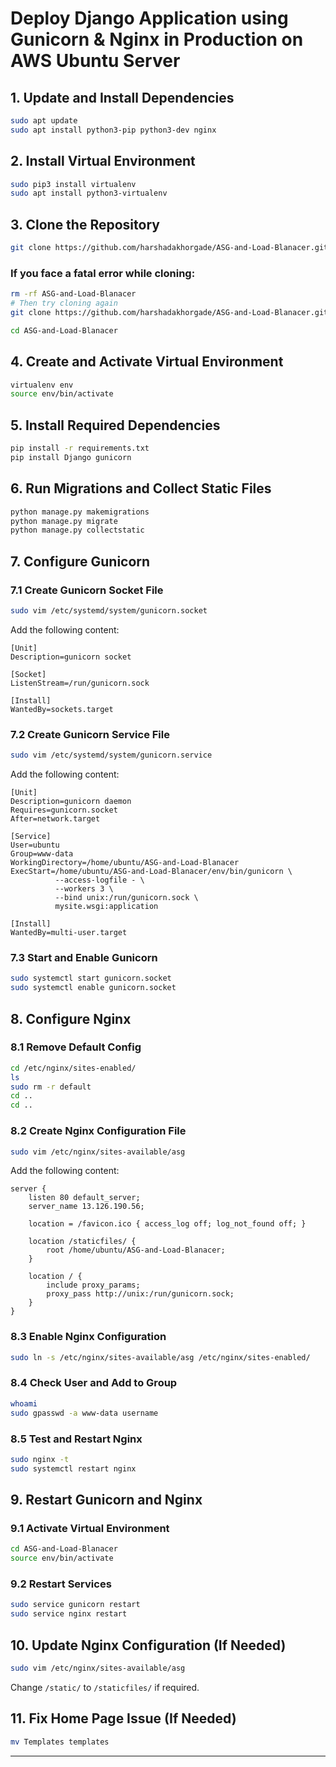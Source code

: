

# Deploy Django Application using Gunicorn & Nginx in Production on AWS Ubuntu Server  

## **1. Update and Install Dependencies**  
```bash
sudo apt update
sudo apt install python3-pip python3-dev nginx
```

## **2. Install Virtual Environment**  
```bash
sudo pip3 install virtualenv    
sudo apt install python3-virtualenv
```

## **3. Clone the Repository**  
```bash
git clone https://github.com/harshadakhorgade/ASG-and-Load-Blanacer.git
```
### If you face a fatal error while cloning:
```bash
rm -rf ASG-and-Load-Blanacer  
# Then try cloning again
git clone https://github.com/harshadakhorgade/ASG-and-Load-Blanacer.git
```

```bash
cd ASG-and-Load-Blanacer
```

## **4. Create and Activate Virtual Environment**  
```bash
virtualenv env
source env/bin/activate
```

## **5. Install Required Dependencies**  
```bash
pip install -r requirements.txt
pip install Django gunicorn
```

## **6. Run Migrations and Collect Static Files**  
```bash
python manage.py makemigrations
python manage.py migrate
python manage.py collectstatic
```

## **7. Configure Gunicorn**  

### **7.1 Create Gunicorn Socket File**
```bash
sudo vim /etc/systemd/system/gunicorn.socket
```
Add the following content:
```
[Unit]
Description=gunicorn socket

[Socket]
ListenStream=/run/gunicorn.sock

[Install]
WantedBy=sockets.target
```

### **7.2 Create Gunicorn Service File**
```bash
sudo vim /etc/systemd/system/gunicorn.service
```
Add the following content:
```
[Unit]
Description=gunicorn daemon
Requires=gunicorn.socket
After=network.target

[Service]
User=ubuntu
Group=www-data
WorkingDirectory=/home/ubuntu/ASG-and-Load-Blanacer
ExecStart=/home/ubuntu/ASG-and-Load-Blanacer/env/bin/gunicorn \
          --access-logfile - \
          --workers 3 \
          --bind unix:/run/gunicorn.sock \
          mysite.wsgi:application

[Install]
WantedBy=multi-user.target
```

### **7.3 Start and Enable Gunicorn**
```bash
sudo systemctl start gunicorn.socket
sudo systemctl enable gunicorn.socket
```

## **8. Configure Nginx**  

### **8.1 Remove Default Config**
```bash
cd /etc/nginx/sites-enabled/
ls
sudo rm -r default
cd ..
cd ..
```

### **8.2 Create Nginx Configuration File**
```bash
sudo vim /etc/nginx/sites-available/asg
```
Add the following content:
```
server {
    listen 80 default_server;
    server_name 13.126.190.56;

    location = /favicon.ico { access_log off; log_not_found off; }

    location /staticfiles/ {
        root /home/ubuntu/ASG-and-Load-Blanacer;
    }

    location / {
        include proxy_params;
        proxy_pass http://unix:/run/gunicorn.sock;
    }
}
```

### **8.3 Enable Nginx Configuration**
```bash
sudo ln -s /etc/nginx/sites-available/asg /etc/nginx/sites-enabled/
```

### **8.4 Check User and Add to Group**
```bash
whoami
sudo gpasswd -a www-data username
```

### **8.5 Test and Restart Nginx**
```bash
sudo nginx -t
sudo systemctl restart nginx
```

## **9. Restart Gunicorn and Nginx**
### **9.1 Activate Virtual Environment**
```bash
cd ASG-and-Load-Blanacer
source env/bin/activate
```
### **9.2 Restart Services**
```bash
sudo service gunicorn restart
sudo service nginx restart
```

## **10. Update Nginx Configuration (If Needed)**
```bash
sudo vim /etc/nginx/sites-available/asg
```
Change `/static/` to `/staticfiles/` if required.

## **11. Fix Home Page Issue (If Needed)**
```bash
mv Templates templates
```

---


